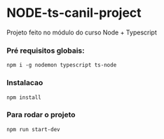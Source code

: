 # NODE-ts-canil-project
Projeto feito no módulo do curso Node + Typescript

### Pré requisitos globais:

`npm i -g nodemon typescript ts-node`

### Instalacao

`npm install`

### Para rodar o projeto
`npm run start-dev`